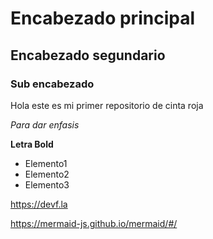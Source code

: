 # Encabezado principal

## Encabezado segundario

### Sub encabezado

Hola este es mi primer repositorio de cinta roja

*Para dar enfasis*

**Letra Bold**

* Elemento1
* Elemento2
* Elemento3

https://devf.la

https://mermaid-js.github.io/mermaid/#/